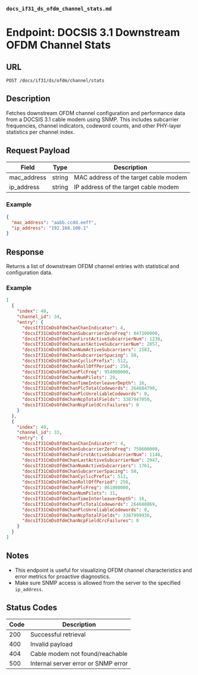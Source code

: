 ### `docs_if31_ds_ofdm_channel_stats.md`

# Endpoint: DOCSIS 3.1 Downstream OFDM Channel Stats

## URL

`POST /docs/if31/ds/ofdm/channel/stats`

## Description

Fetches downstream OFDM channel configuration and performance data from a DOCSIS 3.1 cable modem using SNMP. This includes subcarrier frequencies, channel indicators, codeword counts, and other PHY-layer statistics per channel index.

## Request Payload

| Field        | Type   | Description                                |
|--------------|--------|--------------------------------------------|
| mac_address  | string | MAC address of the target cable modem      |
| ip_address   | string | IP address of the target cable modem       |

### Example

```json
{
  "mac_address": "aabb.ccdd.eeff",
  "ip_address": "192.168.100.1"
}
````

## Response

Returns a list of downstream OFDM channel entries with statistical and configuration data.

### Example

```json
[
  {
    "index": 48,
    "channel_id": 34,
    "entry": {
      "docsIf31CmDsOfdmChanChanIndicator": 4,
      "docsIf31CmDsOfdmChanSubcarrierZeroFreq": 847100000,
      "docsIf31CmDsOfdmChanFirstActiveSubcarrierNum": 1238,
      "docsIf31CmDsOfdmChanLastActiveSubcarrierNum": 2857,
      "docsIf31CmDsOfdmChanNumActiveSubcarriers": 1583,
      "docsIf31CmDsOfdmChanSubcarrierSpacing": 50,
      "docsIf31CmDsOfdmChanCyclicPrefix": 512,
      "docsIf31CmDsOfdmChanRollOffPeriod": 256,
      "docsIf31CmDsOfdmChanPlcFreq": 954000000,
      "docsIf31CmDsOfdmChanNumPilots": 29,
      "docsIf31CmDsOfdmChanTimeInterleaverDepth": 16,
      "docsIf31CmDsOfdmChanPlcTotalCodewords": 264684790,
      "docsIf31CmDsOfdmChanPlcUnreliableCodewords": 0,
      "docsIf31CmDsOfdmChanNcpTotalFields": 3387947050,
      "docsIf31CmDsOfdmChanNcpFieldCrcFailures": 0
    }
  },
  {
    "index": 49,
    "channel_id": 33,
    "entry": {
      "docsIf31CmDsOfdmChanChanIndicator": 4,
      "docsIf31CmDsOfdmChanSubcarrierZeroFreq": 758600000,
      "docsIf31CmDsOfdmChanFirstActiveSubcarrierNum": 1148,
      "docsIf31CmDsOfdmChanLastActiveSubcarrierNum": 2947,
      "docsIf31CmDsOfdmChanNumActiveSubcarriers": 1761,
      "docsIf31CmDsOfdmChanSubcarrierSpacing": 50,
      "docsIf31CmDsOfdmChanCyclicPrefix": 512,
      "docsIf31CmDsOfdmChanRollOffPeriod": 256,
      "docsIf31CmDsOfdmChanPlcFreq": 861000000,
      "docsIf31CmDsOfdmChanNumPilots": 31,
      "docsIf31CmDsOfdmChanTimeInterleaverDepth": 16,
      "docsIf31CmDsOfdmChanPlcTotalCodewords": 264688869,
      "docsIf31CmDsOfdmChanPlcUnreliableCodewords": 0,
      "docsIf31CmDsOfdmChanNcpTotalFields": 3387999936,
      "docsIf31CmDsOfdmChanNcpFieldCrcFailures": 0
    }
  }
]
```

## Notes

* This endpoint is useful for visualizing OFDM channel characteristics and error metrics for proactive diagnostics.
* Make sure SNMP access is allowed from the server to the specified `ip_address`.

## Status Codes

| Code | Description                         |
| ---- | ----------------------------------- |
| 200  | Successful retrieval                |
| 400  | Invalid payload                     |
| 404  | Cable modem not found/reachable     |
| 500  | Internal server error or SNMP error |

